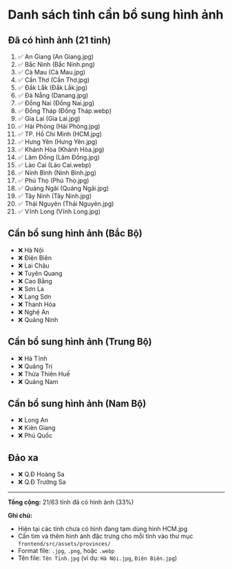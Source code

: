 # Danh sách tỉnh cần bổ sung hình ảnh

## Đã có hình ảnh (21 tỉnh)
1. ✅ An Giang (An Giang.jpg)
2. ✅ Bắc Ninh (Bắc Ninh.png)
3. ✅ Cà Mau (Cà Mau.jpg)
4. ✅ Cần Thơ (Cần Thơ.jpg)
5. ✅ Đắk Lắk (Đắk Lắk.jpg)
6. ✅ Đà Nẵng (Danang.jpg)
7. ✅ Đồng Nai (Đồng Nai.jpg)
8. ✅ Đồng Tháp (Đồng Tháp.webp)
9. ✅ Gia Lai (Gia Lai.jpg)
10. ✅ Hải Phòng (Hải Phòng.jpg)
11. ✅ TP. Hồ Chí Minh (HCM.jpg)
12. ✅ Hưng Yên (Hưng Yên.jpg)
13. ✅ Khánh Hòa (Khánh Hòa.jpg)
14. ✅ Lâm Đồng (Lâm Đồng.jpg)
15. ✅ Lào Cai (Lào Cai.webp)
16. ✅ Ninh Bình (Ninh Bình.jpg)
17. ✅ Phú Thọ (Phú Thọ.jpg)
18. ✅ Quảng Ngãi (Quảng Ngãi.jpg)
19. ✅ Tây Ninh (Tây Ninh.jpg)
20. ✅ Thái Nguyên (Thái Nguyên.jpg)
21. ✅ Vĩnh Long (Vĩnh Long.jpg)

## Cần bổ sung hình ảnh (Bắc Bộ)
- ❌ Hà Nội
- ❌ Điện Biên
- ❌ Lai Châu
- ❌ Tuyên Quang
- ❌ Cao Bằng
- ❌ Sơn La
- ❌ Lạng Sơn
- ❌ Thanh Hóa
- ❌ Nghệ An
- ❌ Quảng Ninh

## Cần bổ sung hình ảnh (Trung Bộ)
- ❌ Hà Tĩnh
- ❌ Quảng Trị
- ❌ Thừa Thiên Huế
- ❌ Quảng Nam

## Cần bổ sung hình ảnh (Nam Bộ)
- ❌ Long An
- ❌ Kiên Giang
- ❌ Phú Quốc

## Đảo xa
- ❌ Q.Đ Hoàng Sa
- ❌ Q.Đ Trường Sa

---

**Tổng cộng:** 21/63 tỉnh đã có hình ảnh (33%)

**Ghi chú:** 
- Hiện tại các tỉnh chưa có hình đang tạm dùng hình HCM.jpg
- Cần tìm và thêm hình ảnh đặc trưng cho mỗi tỉnh vào thư mục `frontend/src/assets/provinces/`
- Format file: `.jpg`, `.png`, hoặc `.webp`
- Tên file: `Tên Tỉnh.jpg` (ví dụ: `Hà Nội.jpg`, `Điện Biên.jpg`)







